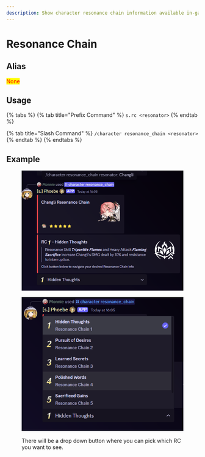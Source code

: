 ```yaml
---
description: Show character resonance chain information available in-game
---
```


# Resonance Chain

## Alias

<mark style="color:red;">None</mark>

## Usage

{% tabs %}
{% tab title="Prefix Command" %}
`s.rc <resonator>`
{% endtab %}

{% tab title="Slash Command" %}
`/character resonance_chain <resonator>`
{% endtab %}
{% endtabs %}

## Example

<figure><img src="../../.gitbook/assets/bot/bot_command_character_rc_1.png" alt=""><figcaption></figcaption></figure>

<figure><img src="../../.gitbook/assets/bot/bot_command_character_rc_2.png" alt=""><figcaption><p>There will be a drop down button where you can pick which RC you want to see.</p></figcaption></figure>
